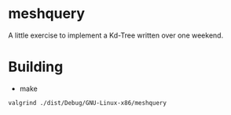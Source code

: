 # meshquery
A little exercise to implement a Kd-Tree written over one weekend.

# Building
* make

```
valgrind ./dist/Debug/GNU-Linux-x86/meshquery
```
